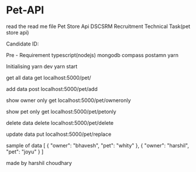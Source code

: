 # Pet-API
read the read me file 
Pet Store Api
DSCSRM Recruitment Technical Task(pet store api)

Candidate ID:

Pre - Requirement
typescript(nodejs)
mongodb compass
postamn
yarn

Initialising
yarn dev
yarn start

get all data
get localhost:5000/pet/

add data
post localhost:5000/pet/add

show owner only 
get localhost:5000/pet/owneronly

show pet only
get localhost:5000/pet/petonly

delete data
delete localhost:5000/pet/delete

update data
put localhost:5000/pet/replace

sample of data 
[
    {
        "owner": "bhavesh",
        "pet": "whity"
    },
    {
        "owner": "harshil",
        "pet": "joyu"
    }
]

made by harshil choudhary
